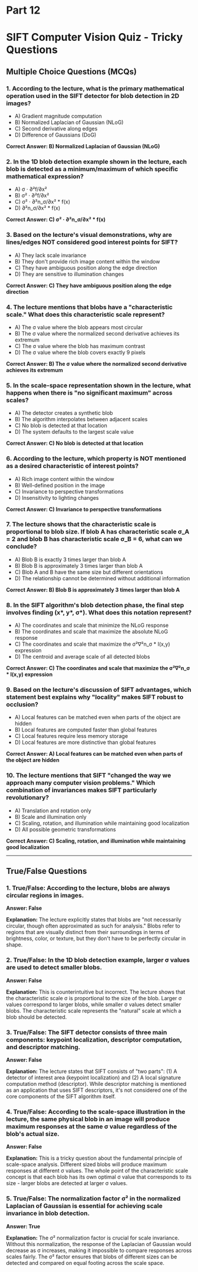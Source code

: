 # Part 12

# SIFT Computer Vision Quiz - Tricky Questions

## Multiple Choice Questions (MCQs)

### 1. According to the lecture, what is the primary mathematical operation used in the SIFT detector for blob detection in 2D images?

- A) Gradient magnitude computation
- B) Normalized Laplacian of Gaussian (NLoG)
- C) Second derivative along edges
- D) Difference of Gaussians (DoG)

**Correct Answer: B) Normalized Laplacian of Gaussian (NLoG)**

### 2. In the 1D blob detection example shown in the lecture, each blob is detected as a minimum/maximum of which specific mathematical expression?

- A) σ · ∂²f/∂x²
- B) σ² · ∂²f/∂x²
- C) σ² · ∂²n_σ/∂x² \* f(x)
- D) ∂²n_σ/∂x² \* f(x)

**Correct Answer: C) σ² · ∂²n_σ/∂x² \* f(x)**

### 3. Based on the lecture's visual demonstrations, why are lines/edges NOT considered good interest points for SIFT?

- A) They lack scale invariance
- B) They don't provide rich image content within the window
- C) They have ambiguous position along the edge direction
- D) They are sensitive to illumination changes

**Correct Answer: C) They have ambiguous position along the edge direction**

### 4. The lecture mentions that blobs have a "characteristic scale." What does this characteristic scale represent?

- A) The σ value where the blob appears most circular
- B) The σ value where the normalized second derivative achieves its extremum
- C) The σ value where the blob has maximum contrast
- D) The σ value where the blob covers exactly 9 pixels

**Correct Answer: B) The σ value where the normalized second derivative achieves its extremum**

### 5. In the scale-space representation shown in the lecture, what happens when there is "no significant maximum" across scales?

- A) The detector creates a synthetic blob
- B) The algorithm interpolates between adjacent scales
- C) No blob is detected at that location
- D) The system defaults to the largest scale value

**Correct Answer: C) No blob is detected at that location**

### 6. According to the lecture, which property is NOT mentioned as a desired characteristic of interest points?

- A) Rich image content within the window
- B) Well-defined position in the image
- C) Invariance to perspective transformations
- D) Insensitivity to lighting changes

**Correct Answer: C) Invariance to perspective transformations**

### 7. The lecture shows that the characteristic scale is proportional to blob size. If blob A has characteristic scale σ_A = 2 and blob B has characteristic scale σ_B = 6, what can we conclude?

- A) Blob B is exactly 3 times larger than blob A
- B) Blob B is approximately 3 times larger than blob A
- C) Blob A and B have the same size but different orientations
- D) The relationship cannot be determined without additional information

**Correct Answer: B) Blob B is approximately 3 times larger than blob A**

### 8. In the SIFT algorithm's blob detection phase, the final step involves finding (x*, y*, σ\*). What does this notation represent?

- A) The coordinates and scale that minimize the NLoG response
- B) The coordinates and scale that maximize the absolute NLoG response
- C) The coordinates and scale that maximize the σ²∇²n_σ \* I(x,y) expression
- D) The centroid and average scale of all detected blobs

**Correct Answer: C) The coordinates and scale that maximize the σ²∇²n_σ \* I(x,y) expression**

### 9. Based on the lecture's discussion of SIFT advantages, which statement best explains why "locality" makes SIFT robust to occlusion?

- A) Local features can be matched even when parts of the object are hidden
- B) Local features are computed faster than global features
- C) Local features require less memory storage
- D) Local features are more distinctive than global features

**Correct Answer: A) Local features can be matched even when parts of the object are hidden**

### 10. The lecture mentions that SIFT "changed the way we approach many computer vision problems." Which combination of invariances makes SIFT particularly revolutionary?

- A) Translation and rotation only
- B) Scale and illumination only
- C) Scaling, rotation, and illumination while maintaining good localization
- D) All possible geometric transformations

**Correct Answer: C) Scaling, rotation, and illumination while maintaining good localization**

---

## True/False Questions

### 1. True/False: According to the lecture, blobs are always circular regions in images.

**Answer: False**

**Explanation:** The lecture explicitly states that blobs are "not necessarily circular, though often approximated as such for analysis." Blobs refer to regions that are visually distinct from their surroundings in terms of brightness, color, or texture, but they don't have to be perfectly circular in shape.

### 2. True/False: In the 1D blob detection example, larger σ values are used to detect smaller blobs.

**Answer: False**

**Explanation:** This is counterintuitive but incorrect. The lecture shows that the characteristic scale σ is proportional to the size of the blob. Larger σ values correspond to larger blobs, while smaller σ values detect smaller blobs. The characteristic scale represents the "natural" scale at which a blob should be detected.

### 3. True/False: The SIFT detector consists of three main components: keypoint localization, descriptor computation, and descriptor matching.

**Answer: False**

**Explanation:** The lecture states that SIFT consists of "two parts": (1) A detector of interest area (keypoint localization) and (2) A local signature computation method (descriptor). While descriptor matching is mentioned as an application that uses SIFT descriptors, it's not considered one of the core components of the SIFT algorithm itself.

### 4. True/False: According to the scale-space illustration in the lecture, the same physical blob in an image will produce maximum responses at the same σ value regardless of the blob's actual size.

**Answer: False**

**Explanation:** This is a tricky question about the fundamental principle of scale-space analysis. Different sized blobs will produce maximum responses at different σ values. The whole point of the characteristic scale concept is that each blob has its own optimal σ value that corresponds to its size - larger blobs are detected at larger σ values.

### 5. True/False: The normalization factor σ² in the normalized Laplacian of Gaussian is essential for achieving scale invariance in blob detection.

**Answer: True**

**Explanation:** The σ² normalization factor is crucial for scale invariance. Without this normalization, the response of the Laplacian of Gaussian would decrease as σ increases, making it impossible to compare responses across scales fairly. The σ² factor ensures that blobs of different sizes can be detected and compared on equal footing across the scale space.
